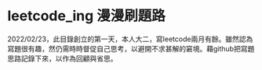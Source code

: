 # leetcode_ing 漫漫刷題路

2022/02/23，此目錄創立的第一天，本人大二，寫leetcode兩月有餘。雖然認為寫題很有趣，然仍需時時督促自己思考，以避開不求甚解的窘境。藉github把寫題思路記錄下來，以作為回顧與省思。
